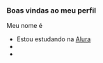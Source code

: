### Boas vindas ao meu perfil

Meu nome é
- Estou estudando na [Alura](https://www.alura.com.br)
-
-
